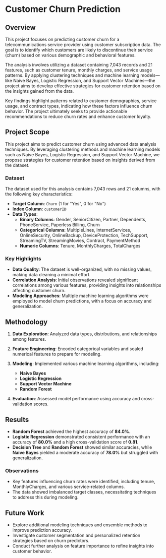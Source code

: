 # Customer Churn Prediction
## Overview

This project focuses on predicting customer churn for a telecommunications service provider using customer subscription data. The goal is to identify which customers are likely to discontinue their service (churn) based on various demographic and behavioral features.

The analysis involves utilizing a dataset containing 7,043 records and 21 features, such as customer tenure, monthly charges, and service usage patterns. By applying clustering techniques and machine learning models—like Naive Bayes, Logistic Regression, and Support Vector Machines—the project aims to develop effective strategies for customer retention based on the insights gained from the data.

Key findings highlight patterns related to customer demographics, service usage, and contract types, indicating how these factors influence churn behavior. The project ultimately seeks to provide actionable recommendations to reduce churn rates and enhance customer loyalty.


## Project Scope

This project aims to predict customer churn using advanced data analysis techniques. By leveraging clustering methods and machine learning models such as Naive Bayes, Logistic Regression, and Support Vector Machine, we propose strategies for customer retention based on insights derived from the dataset.

### Dataset

The dataset used for this analysis contains 7,043 rows and 21 columns, with the following key characteristics:
- **Target Column**: `Churn` (1 for "Yes", 0 for "No")
- **Index Column**: `customerID`
- **Data Types**:
  - **Binary Columns**: Gender, SeniorCitizen, Partner, Dependents, PhoneService, Paperless Billing, Churn
  - **Categorical Columns**: MultipleLines, InternetServices, OnlineSecurity, OnlineBackup, DeviceProtection, TechSupport, StreamingTV, StreamingMovies, Contract, PaymentMethod
  - **Numeric Columns**: Tenure, MonthlyCharges, TotalCharges

### Key Highlights

- **Data Quality**: The dataset is well-organized, with no missing values, making data cleaning a minimal effort.
- **Correlation Analysis**: Initial observations revealed significant correlations among various features, providing insights into relationships affecting customer churn.
- **Modeling Approaches**: Multiple machine learning algorithms were employed to model churn predictions, with a focus on accuracy and generalization.

## Methodology

1. **Data Exploration**: Analyzed data types, distributions, and relationships among features.
2. **Feature Engineering**: Encoded categorical variables and scaled numerical features to prepare for modeling.
3. **Modeling**: Implemented various machine learning algorithms, including:
   - **Naive Bayes**
   - **Logistic Regression**
   - **Support Vector Machine**
   - **Random Forest**

4. **Evaluation**: Assessed model performance using accuracy and cross-validation scores.

## Results

- **Random Forest** achieved the highest accuracy of **84.0%**.
- **Logistic Regression** demonstrated consistent performance with an accuracy of **80.0%** and a high cross-validation score of **0.81**.
- **Decision Tree** and **Random Forest** showed similar accuracies, while **Naive Bayes** yielded a moderate accuracy of **78.0%** but struggled with generalization.

### Observations
- Key features influencing churn rates were identified, including tenure, MonthlyCharges, and various service-related columns.
- The data showed imbalanced target classes, necessitating techniques to address this during modeling.

## Future Work

- Explore additional modeling techniques and ensemble methods to improve prediction accuracy.
- Investigate customer segmentation and personalized retention strategies based on churn predictors.
- Conduct further analysis on feature importance to refine insights into customer behavior.


